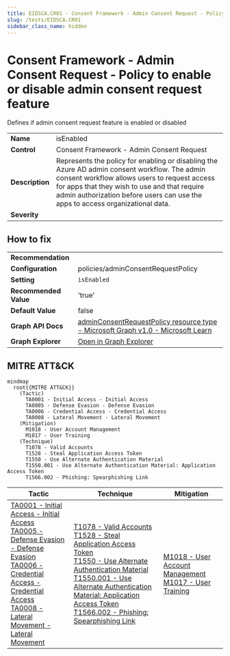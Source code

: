 ```yaml
---
title: EIDSCA.CR01 - Consent Framework - Admin Consent Request - Policy to enable or disable admin consent request feature
slug: /tests/EIDSCA.CR01
sidebar_class_name: hidden
---
```


# Consent Framework - Admin Consent Request - Policy to enable or disable admin consent request feature

Defines if admin consent request feature is enabled or disabled

| | |
|-|-|
| **Name** | isEnabled |
| **Control** | Consent Framework - Admin Consent Request |
| **Description** | Represents the policy for enabling or disabling the Azure AD admin consent workflow. The admin consent workflow allows users to request access for apps that they wish to use and that require admin authorization before users can use the apps to access organizational data.  |
| **Severity** |  |

## How to fix



| | |
|-|-|
| **Recommendation** |  |
| **Configuration** | policies/adminConsentRequestPolicy |
| **Setting** | `isEnabled` |
| **Recommended Value** | 'true' |
| **Default Value** | false |
| **Graph API Docs** | [adminConsentRequestPolicy resource type - Microsoft Graph v1.0 - Microsoft Learn](https://learn.microsoft.com/en-us/graph/api/resources/adminconsentrequestpolicy) |
| **Graph Explorer** | [Open in Graph Explorer](https://developer.microsoft.com/en-us/graph/graph-explorer?request=policies/adminConsentRequestPolicy&method=GET&version=beta&GraphUrl=https://graph.microsoft.com) |


## MITRE ATT&CK

```mermaid
mindmap
  root{{MITRE ATT&CK}}
    (Tactic)
      TA0001 - Initial Access - Initial Access
      TA0005 - Defense Evasion - Defense Evasion
      TA0006 - Credential Access - Credential Access
      TA0008 - Lateral Movement - Lateral Movement
    (Mitigation)
      M1018 - User Account Management
      M1017 - User Training
    (Technique)
      T1078 - Valid Accounts
      T1528 - Steal Application Access Token
      T1550 - Use Alternate Authentication Material
      T1550.001 - Use Alternate Authentication Material: Application Access Token
      T1566.002 - Phishing: Spearphishing Link
```
|Tactic|Technique|Mitigation|
|---|---|---|
|[TA0001 - Initial Access - Initial Access](https://attack.mitre.org/tactics/TA0001)<br/>[TA0005 - Defense Evasion - Defense Evasion](https://attack.mitre.org/tactics/TA0005)<br/>[TA0006 - Credential Access - Credential Access](https://attack.mitre.org/tactics/TA0006)<br/>[TA0008 - Lateral Movement - Lateral Movement](https://attack.mitre.org/tactics/TA0008)|[T1078 - Valid Accounts](https://attack.mitre.org/techniques/T1078)<br/>[T1528 - Steal Application Access Token](https://attack.mitre.org/techniques/T1528)<br/>[T1550 - Use Alternate Authentication Material](https://attack.mitre.org/techniques/T1550)<br/>[T1550.001 - Use Alternate Authentication Material: Application Access Token](https://attack.mitre.org/techniques/T1550/001)<br/>[T1566.002 - Phishing: Spearphishing Link](https://attack.mitre.org/techniques/T1566/002)|[M1018 - User Account Management](https://attack.mitre.org/mitigations/M1018)<br/>[M1017 - User Training](https://attack.mitre.org/mitigations/M1017)|

